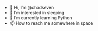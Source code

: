 - 👋 Hi, I’m @chadseven
- 👀 I’m interested in sleeping
- 🌱 I’m currently learning Python
- 📫 How to reach me somewhere in space

<!---
chadseven/chadseven is a ✨ special ✨ repository because its `README.md` (this file) appears on your GitHub profile.
You can click the Preview link to take a look at your changes.
--->
